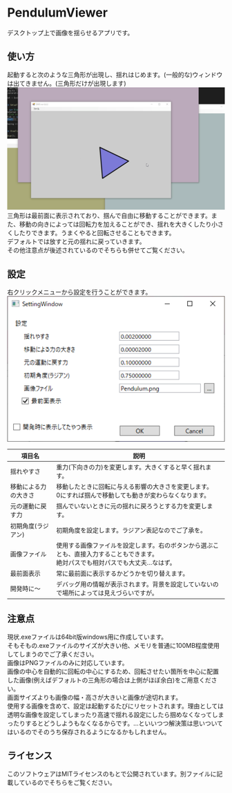 # PendulumViewer
デスクトップ上で画像を揺らせるアプリです。

## 使い方
起動すると次のような三角形が出現し、揺れはじめます。(一般的な)ウィンドウは出てきません。(三角形だけが出現します)
<img src="https://github.com/Tiluiq/PendulumViewer/blob/image/Pendulum_thumb.png" width="600">  
三角形は最前面に表示されており、掴んで自由に移動することができます。また、移動の向きによっては回転力を加えることができ、揺れを大きくしたり小さくしたりできます。うまくやると回転させることもできます。  
デフォルトでは放すと元の揺れに戻っていきます。  
その他注意点が後述されているのでそちらも併せてご覧ください。

## 設定
右クリックメニューから設定を行うことができます。
<img src="https://github.com/Tiluiq/PendulumViewer/blob/image/settings.png" width="600">

| 項目名               | 説明                                   
| -------------------- | --------------------
| 揺れやすさ           | 重力(下向きの力)を変更します。大きくすると早く揺れます。
| 移動による力の大きさ | 移動したときに回転に与える影響の大きさを変更します。 <br> 0にすれば掴んで移動しても動きが変わらなくなります。
| 元の運動に戻す力     | 掴んでいないときに元の揺れに戻ろうとする力を変更します。 
| 初期角度(ラジアン)   | 初期角度を設定します。ラジアン表記なのでご了承を。
| 画像ファイル         | 使用する画像ファイルを設定します。右のボタンから選ぶことも、直接入力することもできます。 <br> 絶対パスでも相対パスでも大丈夫…なはず。 
| 最前面表示           | 常に最前面に表示するかどうかを切り替えます。 
| 開発時に～           | デバッグ用の情報が表示されます。背景を設定していないので場所によっては見えづらいですが。 

## 注意点
現状.exeファイルは64bit版windows用に作成しています。  
そもそもの.exeファイルのサイズが大きい他、メモリを普通に100MB程度使用してしまうのでご了承ください。  
画像はPNGファイルのみに対応しています。  
画像の中心を自動的に回転の中心にするため、回転させたい箇所を中心に配置した画像(例えばデフォルトの三角形の場合は上側がほぼ余白)をご用意ください。  
画面サイズよりも画像の幅・高さが大きいと画像が途切れます。  
使用する画像を含めて、設定は起動するたびにリセットされます。理由としては透明な画像を設定してしまったり高速で揺れる設定にしたら掴めなくなってしまったりするとどうしようもなくなるからです。…といいつつ解決策は思いついてはいるのでそのうち保存されるようになるかもしれません。  

## ライセンス
このソフトウェアはMITライセンスのもとで公開されています。別ファイルに記載しているのでそちらをご覧ください。
